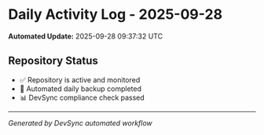 # Daily Activity Log - 2025-09-28

**Automated Update:** 2025-09-28 09:37:32 UTC

## Repository Status
- ✅ Repository is active and monitored
- 🔄 Automated daily backup completed
- 📊 DevSync compliance check passed

---
*Generated by DevSync automated workflow*
